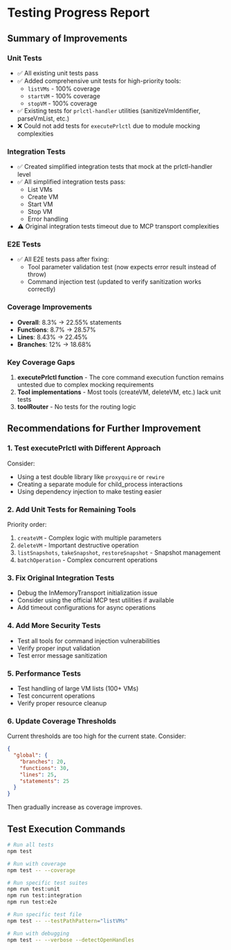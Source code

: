 # Testing Progress Report

## Summary of Improvements

### Unit Tests

- ✅ All existing unit tests pass
- ✅ Added comprehensive unit tests for high-priority tools:
  - `listVMs` - 100% coverage
  - `startVM` - 100% coverage
  - `stopVM` - 100% coverage
- ✅ Existing tests for `prlctl-handler` utilities (sanitizeVmIdentifier, parseVmList, etc.)
- ❌ Could not add tests for `executePrlctl` due to module mocking complexities

### Integration Tests

- ✅ Created simplified integration tests that mock at the prlctl-handler level
- ✅ All simplified integration tests pass:
  - List VMs
  - Create VM
  - Start VM
  - Stop VM
  - Error handling
- ⚠️ Original integration tests timeout due to MCP transport complexities

### E2E Tests

- ✅ All E2E tests pass after fixing:
  - Tool parameter validation test (now expects error result instead of throw)
  - Command injection test (updated to verify sanitization works correctly)

### Coverage Improvements

- **Overall**: 8.3% → 22.55% statements
- **Functions**: 8.7% → 28.57%
- **Lines**: 8.43% → 22.45%
- **Branches**: 12% → 18.68%

### Key Coverage Gaps

1. **executePrlctl function** - The core command execution function remains untested due to complex mocking requirements
2. **Tool implementations** - Most tools (createVM, deleteVM, etc.) lack unit tests
3. **toolRouter** - No tests for the routing logic

## Recommendations for Further Improvement

### 1. Test executePrlctl with Different Approach

Consider:

- Using a test double library like `proxyquire` or `rewire`
- Creating a separate module for child_process interactions
- Using dependency injection to make testing easier

### 2. Add Unit Tests for Remaining Tools

Priority order:

1. `createVM` - Complex logic with multiple parameters
2. `deleteVM` - Important destructive operation
3. `listSnapshots`, `takeSnapshot`, `restoreSnapshot` - Snapshot management
4. `batchOperation` - Complex concurrent operations

### 3. Fix Original Integration Tests

- Debug the InMemoryTransport initialization issue
- Consider using the official MCP test utilities if available
- Add timeout configurations for async operations

### 4. Add More Security Tests

- Test all tools for command injection vulnerabilities
- Verify proper input validation
- Test error message sanitization

### 5. Performance Tests

- Test handling of large VM lists (100+ VMs)
- Test concurrent operations
- Verify proper resource cleanup

### 6. Update Coverage Thresholds

Current thresholds are too high for the current state. Consider:

```json
{
  "global": {
    "branches": 20,
    "functions": 30,
    "lines": 25,
    "statements": 25
  }
}
```

Then gradually increase as coverage improves.

## Test Execution Commands

```bash
# Run all tests
npm test

# Run with coverage
npm test -- --coverage

# Run specific test suites
npm run test:unit
npm run test:integration
npm run test:e2e

# Run specific test file
npm test -- --testPathPattern="listVMs"

# Run with debugging
npm test -- --verbose --detectOpenHandles
```
